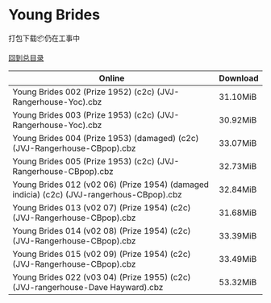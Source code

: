 # Young Brides

打包下载📦仍在工事中

[回到总目录](/Catalogs.md)







Online | Download
--- | ---
Young Brides 002 (Prize 1952) (c2c) (JVJ-Rangerhouse-Yoc).cbz | 31.10MiB
Young Brides 003 (Prize 1953) (c2c) (JVJ-Rangerhouse-Yoc).cbz | 30.92MiB
Young Brides 004 (Prize 1953) (damaged) (c2c) (JVJ-Rangerhouse-CBpop).cbz | 33.07MiB
Young Brides 005 (Prize 1953) (c2c) (JVJ-Rangerhouse-CBpop).cbz | 32.73MiB
Young Brides 012 (v02 06) (Prize 1954) (damaged indicia) (c2c) (JVJ-rangerhous-CBpop).cbz | 32.84MiB
Young Brides 013 (v02 07) (Prize 1954) (c2c) (JVJ-Rangerhouse-CBpop).cbz | 31.68MiB
Young Brides 014 (v02 08) (Prize 1954) (c2c) (JVJ-Rangerhouse-CBpop).cbz | 33.39MiB
Young Brides 015 (v02 09) (Prize 1954) (c2c) (JVJ-Rangerhouse-CBpop).cbz | 33.49MiB
Young Brides 022 (v03 04) (Prize 1955) (c2c) (JVJ-rangerhouse-Dave Hayward).cbz | 53.32MiB